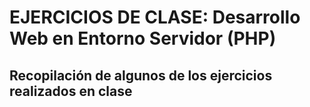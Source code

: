 # EJERCICIOS DE CLASE: Desarrollo Web en Entorno Servidor (PHP)

## Recopilación de algunos de los ejercicios realizados en clase



